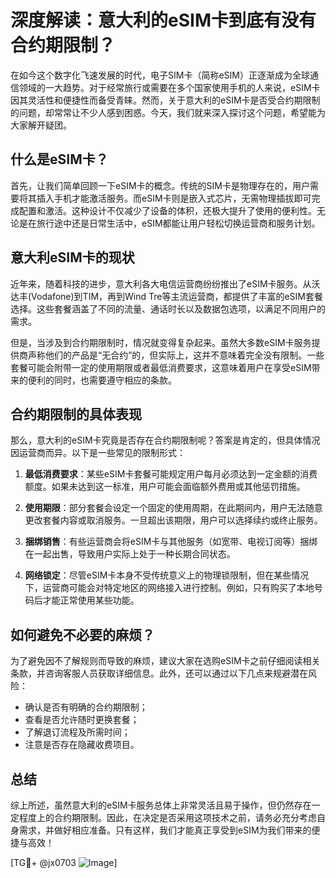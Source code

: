# 深度解读：意大利的eSIM卡到底有没有合约期限制？

在如今这个数字化飞速发展的时代，电子SIM卡（简称eSIM）正逐渐成为全球通信领域的一大趋势。对于经常旅行或需要在多个国家使用手机的人来说，eSIM卡因其灵活性和便捷性而备受青睐。然而，关于意大利的eSIM卡是否受合约期限制的问题，却常常让不少人感到困惑。今天，我们就来深入探讨这个问题，希望能为大家解开疑团。

## 什么是eSIM卡？

首先，让我们简单回顾一下eSIM卡的概念。传统的SIM卡是物理存在的，用户需要将其插入手机才能激活服务。而eSIM卡则是嵌入式芯片，无需物理插拔即可完成配置和激活。这种设计不仅减少了设备的体积，还极大提升了使用的便利性。无论是在旅行途中还是日常生活中，eSIM都能让用户轻松切换运营商和服务计划。

## 意大利eSIM卡的现状

近年来，随着科技的进步，意大利各大电信运营商纷纷推出了eSIM卡服务。从沃达丰(Vodafone)到TIM，再到Wind Tre等主流运营商，都提供了丰富的eSIM套餐选择。这些套餐涵盖了不同的流量、通话时长以及数据包选项，以满足不同用户的需求。

但是，当涉及到合约期限制时，情况就变得复杂起来。虽然大多数eSIM卡服务提供商声称他们的产品是“无合约”的，但实际上，这并不意味着完全没有限制。一些套餐可能会附带一定的使用期限或者最低消费要求，这意味着用户在享受eSIM带来的便利的同时，也需要遵守相应的条款。

## 合约期限制的具体表现

那么，意大利的eSIM卡究竟是否存在合约期限制呢？答案是肯定的，但具体情况因运营商而异。以下是一些常见的限制形式：

1. **最低消费要求**：某些eSIM卡套餐可能规定用户每月必须达到一定金额的消费额度。如果未达到这一标准，用户可能会面临额外费用或其他惩罚措施。
   
2. **使用期限**：部分套餐会设定一个固定的使用周期，在此期间内，用户无法随意更改套餐内容或取消服务。一旦超出该期限，用户可以选择续约或终止服务。

3. **捆绑销售**：有些运营商会将eSIM卡与其他服务（如宽带、电视订阅等）捆绑在一起出售，导致用户实际上处于一种长期合同状态。

4. **网络锁定**：尽管eSIM卡本身不受传统意义上的物理锁限制，但在某些情况下，运营商可能会对特定地区的网络接入进行控制。例如，只有购买了本地号码后才能正常使用某些功能。

## 如何避免不必要的麻烦？

为了避免因不了解规则而导致的麻烦，建议大家在选购eSIM卡之前仔细阅读相关条款，并咨询客服人员获取详细信息。此外，还可以通过以下几点来规避潜在风险：

- 确认是否有明确的合约期限制；
- 查看是否允许随时更换套餐；
- 了解退订流程及所需时间；
- 注意是否存在隐藏收费项目。

## 总结

综上所述，虽然意大利的eSIM卡服务总体上非常灵活且易于操作，但仍然存在一定程度上的合约期限制。因此，在决定是否采用这项技术之前，请务必充分考虑自身需求，并做好相应准备。只有这样，我们才能真正享受到eSIM为我们带来的便捷与高效！

[TG💪+ @jx0703 ![Image](https://github.com/user-attachments/assets/dbca1d08-cadb-493c-b0ec-ad6f7a83f270)]